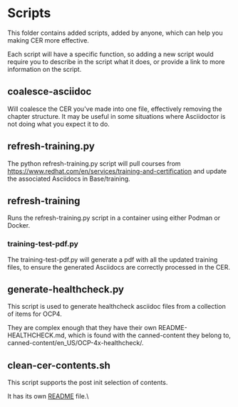 # Scripts

This folder contains added scripts, added by anyone, which can help you making CER more effective.

Each script will have a specific function, so adding a new script would require you to describe in the script what it does, or provide a link to more information on the script.

## coalesce-asciidoc

Will coalesce the CER you've made into one file, effectively removing the chapter structure. It may be useful in some situations where Asciidoctor is not doing what you expect it to do.

## refresh-training.py

The python refresh-training.py script will pull courses from <https://www.redhat.com/en/services/training-and-certification> and update the associated Asciidocs in Base/training.

## refresh-training

Runs the refresh-training.py script in a container using either Podman or Docker.

### training-test-pdf.py

The training-test-pdf.py will generate a pdf with all the updated training files, to ensure the generated Asciidocs are correctly processed in the CER.

## generate-healthcheck.py

This script is used to generate healthcheck asciidoc files from a collection of items for OCP4.

They are complex enough that they have their own README-HEALTHCHECK.md, which is found with the canned-content they belong to, canned-content/en_US/OCP-4x-healthcheck/.

## clean-cer-contents.sh

This script supports the post init selection of contents.

It has its own [README](README-clean-cer-contents.md) file.\

